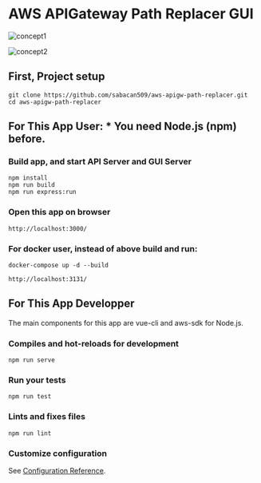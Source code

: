 # AWS APIGateway Path Replacer GUI

![concept1](https://user-images.githubusercontent.com/54195833/64548894-843b8c80-d36a-11e9-8a14-73501b4a285e.jpg)

![concept2](https://user-images.githubusercontent.com/54195833/64548898-869de680-d36a-11e9-8b38-bd0d6e973d4e.jpg)

## First, Project setup
```
git clone https://github.com/sabacan509/aws-apigw-path-replacer.git
cd aws-apigw-path-replacer
```

## For This App User: * You need Node.js (npm) before.
### Build app, and start API Server and GUI Server
```
npm install
npm run build
npm run express:run
```

### Open this app on browser
```
http://localhost:3000/
```

### For docker user, instead of above build and run:
```
docker-compose up -d --build
```
```
http://localhost:3131/
```

## For This App Developper
The main components for this app are vue-cli and aws-sdk for Node.js.

### Compiles and hot-reloads for development
```
npm run serve
```

### Run your tests
```
npm run test
```

### Lints and fixes files
```
npm run lint
```

### Customize configuration
See [Configuration Reference](https://cli.vuejs.org/config/).
